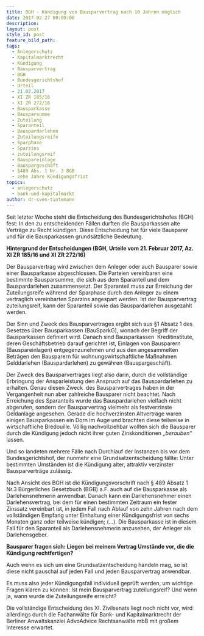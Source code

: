```yaml
---
title: BGH - Kündigung von Bausparvertrag nach 10 Jahren möglich
date: 2017-02-27 00:00:00
description:
layout: post
style_id: post
feature_bild_path:
tags:
  - Anlegerschutz
  - Kapitalmarktrecht
  - Kündigung
  - Bausparvertrag
  - BGH
  - Bundesgerichtshof
  - Urteil
  - 21.02.2017
  - XI ZR 185/16
  - XI ZR 272/16
  - Bausparkasse
  - Bausparsumme
  - Zuteilung
  - Sparanteil
  - Bauspardarlehen
  - Zuteilungsreife
  - Sparphase
  - Sparzins
  - zuteilungsreif
  - Bauspareinlage
  - Bauspargeschäft
  - §489 Abs. 1 Nr. 3 BGB
  - zehn Jahre Kündigungsfrist
topics:
  - anlegerschutz
  - bank-und-kapitalmarkt
author: dr-sven-tintemann
---
```



Seit letzter Woche steht die Entscheidung des Bundesgerichtshofes (BGH) fest: In den zu entscheidenden Fällen durften die Bausparkassen alte Verträge zu Recht kündigen. Diese Entscheidung hat für viele Bausparer und für die Bausparkassen grundsätzliche Bedeutung.

**Hintergrund der Entscheidungen (BGH, Urteile vom 21. Februar 2017, Az. XI ZR 185/16 und XI ZR 272/16)**

Der Bausparvertrag wird zwischen dem Anleger oder auch Bausparer sowie einer Bausparkasse abgeschlossen. Die Parteien vereinbaren eine bestimmte Bausparsumme, die sich aus dem Sparanteil und dem Bauspardarlehen zusammensetzt. Der Sparanteil muss zur Erreichung der Zuteilungsreife während der Sparphase durch den Anleger zu einem vertraglich vereinbarten Sparzins angespart werden. Ist der Bausparvertrag zuteilungsreif, kann der Sparanteil sowie das Bauspardarlehen ausgezahlt werden.

Der Sinn und Zweck des Bausparvertrages ergibt sich aus §1 Absatz 1 des Gesetzes über Bausparkassen (BauSparkG), wonach der Begriff der Bausparkassen definiert wird. Danach sind Bausparkassen  Kreditinstitute, deren Geschäftsbetrieb darauf gerichtet ist, Einlagen von Bausparern (Bauspareinlagen) entgegenzunehmen und aus den angesammelten Beträgen den Bausparern für wohnungswirtschaftliche Maßnahmen Gelddarlehen (Bauspardarlehen) zu gewähren (Bauspargeschäft).

Der Zweck des Bausparvertrages liegt also darin, durch die vollständige Erbringung der Ansparleistung den Anspruch auf das Bauspardarlehen zu erhalten. Genau diesen Zweck  des Bausparvertrages haben in der Vergangenheit nun aber zahlreiche Bausparer nicht beachtet. Nach Erreichung des Sparanteils wurde das Bauspardarlehen vielfach nicht abgerufen, sondern der Bausparvertrag vielmehr als festverzinste Geldanlage angesehen. Gerade die hochverzinsten Altverträge waren einigen Bausparkassen ein Dorn im Auge und brachten diese teilweise in wirtschaftliche Bredouille. Völlig nachvollziehbar wollten sich die Bausparer durch die Kündigung jedoch nicht ihrer guten Zinskonditionen *„berauben“* lassen.

Und so landeten mehrere Fälle nach Durchlauf der Instanzen bis vor dem Bundesgerichtshof, der nunmehr eine Grundsatzentscheidung fällte: Unter bestimmten Umständen ist die Kündigung alter, attraktiv verzinster Bausparverträge zulässig.

Nach Ansicht des BGH ist die Kündigungsvorschrift nach § 489 Absatz 1 Nr.3 Bürgerliches Gesetzbuch (BGB) a.F. auch auf die Bausparkasse als Darlehensnehmerin anwendbar. Danach kann ein Darlehensnehmer einen Darlehensvertrag, bei dem für einen bestimmten Zeitraum ein fester Zinssatz vereinbart ist, in jedem Fall nach Ablauf von zehn Jahren nach dem vollständigen Empfang unter Einhaltung einer Kündigungsfrist von sechs Monaten ganz oder teilweise kündigen; (…). Die Bausparkasse ist in diesem Fall für den Sparanteil als Darlehensnehmerin anzusehen, der Anleger als Darlehensgeber.

**Bausparer fragen sich: Liegen bei meinem Vertrag Umstände vor, die die Kündigung rechtfertigen?**

Auch wenn es sich um eine Grundsatzentscheidung handeln mag, so ist diese nicht pauschal auf jeden Fall und jeden Bausparvertrag anwendbar.

Es muss also jeder Kündigungsfall individuell geprüft werden, um wichtige Fragen klären zu können: Ist mein Bausparvertrag zuteilungsreif? Und wenn ja, wann wurde die Zuteilungsreife erreicht?

Die vollständige Entscheidung des XI. Zivilsenats liegt noch nicht vor, wird allerdings durch die Fachanwälte für Bank- und Kapitalmarktrecht der Berliner Anwaltskanzlei AdvoAdvice Rechtsanwälte mbB mit großem Interesse erwartet.